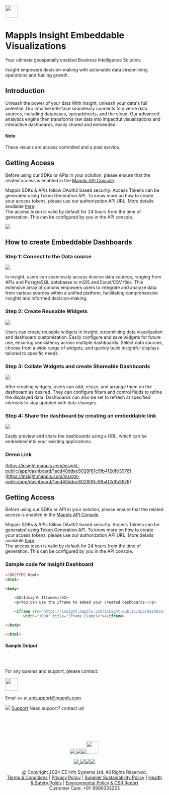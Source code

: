 [<img src="https://about.mappls.com/about/images/MAPPLS-MapmyIndia-logo.png" height="40"/> </p>](https://about.mappls.com/api/)
# Mappls Insight Embeddable Visualizations
Your ultimate geospatially enabled Business Intelligence Solution.

Insight empowers decision-making with actionable data streamlining operations and fueling growth.

## Introduction
Unleash the power of your data With Insight, unleash your data's full 
potential. Our intuitive interface seamlessly connects to diverse data sources, including databases, spreadsheets, and the cloud. Our 
advanced analytics engine then transforms raw data into impactful visualizations and interactive dashboards, easily shared and 
embedded. 

#### Note
These visuals are access controlled and a paid service.

## Getting Access

Before using our SDKs or APIs in your solution, please ensure that the related access is enabled in the [Mappls API Console](https://apis.mappls.com/console). 

Mappls SDKs & APIs follow OAuth2 based security.
Access Tokens can be generated using Token Generation API.
To know more on how to create your access tokens, please use our authorization API URL. More details available [here](https://developer.mappls.com/mapping/tokenGeneration).<br>
The access token is valid by default for 24 hours from the time of generation. This can be configured by you in the API console.

![](/assets/Location%20Based%20Insights.gif)


## How to create Embeddable Dashboards

### Step 1: Connect to the Data source

![](/assets/Connect%20to%20a%20Datasource.gif)

In Insight, users can seamlessly access diverse data sources, ranging from APIs and PostgreSQL databases to mGlS and Excel/CSV files. This extensive array of options empowers users to integrate and analyze data from various sources within a unified platform, facilitating comprehensive insights and informed decision-making. 

### Step 2: Create Reusable Widgets

![](/assets/Create%20Reusable%20Widgets.gif)

Users can create reusable widgets in Insight, streamlining data visualization and dashboard customization. Easily configure and save widgets for future use, ensuring consistency across multiple dashboards. Select data sources, choose from a wide range of widgets, and quickly build insightful displays tailored to specific needs. 

### Step 3: Collate Widgets and create Shareable Dashboards

![](/assets/Collate%20widget%20into%20sharable%20dashboard.gif)

After creating widgets, users can add, resize, and arrange them on the dashboard as desired. They can configure filters and control fields to refine the displayed data. Dashboards can also be set to refresh at specified intervals to stay updated with data changes.

### Step 4: Share the dashboard by creating an embeddable link

![](/assets/Sharable%20Link%20of%20Dashboard-%20screen.gif)

Easily preview and share the dashboards using a URL, which can be embedded into your existing applications. 

### Demo Link
[https://insight.mappls.com/insight-public/app/dashboard/1acd40ddac8028f81c9fb4f2dfb3976](https://insight.mappls.com/insight-public/app/dashboard/1acd40ddac8028f81c9fb4f2dfb3976)

## Getting Access

Before using our SDKs or API in your solution, please ensure that the related access is enabled in the [Mappls API Console](https://apis.mappls.com/console). 

Mappls SDKs & APIs follow OAuth2 based security.
Access Tokens can be generated using Token Generation API.
To know more on how to create your access tokens, please use our authorization API URL. More details available [here](https://developer.mappls.com/mapping/tokenGeneration).<br>
The access token is valid by default for 24 hours from the time of generation. This can be configured by you in the API console.

### Sample code for Insight Dashboard
```html
<!DOCTYPE html>
<html>

<body>

    <h2>Insight Iframes</h2>
    <p>You can use the iframe to embed your created dashboards:</p>

    <iframe src="https://insight.mappls.com/insight-public/app/dashboard/9fa956dd57595ec347a7661c797d2b1a" height="1000"
        width="1000" title="Iframe Example"></iframe>

</body>

</html>
```

#### Sample Output
![]()



<br>

For any queries and support, please contact: 

[<img src="https://about.mappls.com/images/mappls-logo.svg" height="40"/> </p>](https://about.mappls.com/api/)
Email us at [apisupport@mappls.com](mailto:apisupport@mappls.com)


![](https://www.mapmyindia.com/api/img/icons/support.png)
[Support](https://about.mappls.com/contact/)
Need support? contact us!

<br></br>
<br></br>

[<p align="center"> <img src="https://forum.mappls.com/uploads/default/original/1X/06259be1fb3006347ade2ee843cf16e9f16ce997.png"/> ](https://forum.mappls.com/)[![](https://www.mapmyindia.com/api/img/icons/blog.png)](https://about.mappls.com/blog/)[![](https://www.mapmyindia.com/api/img/icons/gethub.png)](https://github.com/mappls-api)[<img src="https://mmi-api-team.s3.ap-south-1.amazonaws.com/API-Team/npm-logo.one-third%5B1%5D.png" height="40"/> </p>](https://www.npmjs.com/org/mapmyindia) 



[<p align="center"> <img src="https://www.mapmyindia.com/june-newsletter/icon4.png"/> ](https://www.facebook.com/Mapplsofficial)[![](https://www.mapmyindia.com/june-newsletter/icon2.png)](https://twitter.com/mappls)[![](https://www.mapmyindia.com/newsletter/2017/aug/llinkedin.png)](https://www.linkedin.com/company/mappls/)[![](https://www.mapmyindia.com/june-newsletter/icon3.png)](https://www.youtube.com/channel/UCAWvWsh-dZLLeUU7_J9HiOA)




<div align="center">@ Copyright 2024 CE Info Systems Ltd. All Rights Reserved.</div>

<div align="center"> <a href="https://about.mappls.com/api/terms-&-conditions">Terms & Conditions</a> | <a href="https://about.mappls.com/about/privacy-policy">Privacy Policy</a> | <a href="https://about.mappls.com/pdf/mapmyIndia-sustainability-policy-healt-labour-rules-supplir-sustainability.pdf">Supplier Sustainability Policy</a> | <a href="https://about.mappls.com/pdf/Health-Safety-Management.pdf">Health & Safety Policy</a> | <a href="https://about.mappls.com/pdf/Environment-Sustainability-Policy-CSR-Report.pdf">Environmental Policy & CSR Report</a>

<div align="center">Customer Care: +91-9999333223</div>